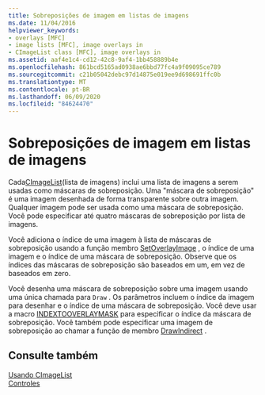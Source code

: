```yaml
---
title: Sobreposições de imagem em listas de imagens
ms.date: 11/04/2016
helpviewer_keywords:
- overlays [MFC]
- image lists [MFC], image overlays in
- CImageList class [MFC], image overlays in
ms.assetid: aaf4e1c4-cd12-42c8-9af4-1bb458889b4e
ms.openlocfilehash: 861bcd5165ad0938ae6bbd77fc4a9f09095ce789
ms.sourcegitcommit: c21b05042debc97d14875e019ee9d698691ffc0b
ms.translationtype: MT
ms.contentlocale: pt-BR
ms.lasthandoff: 06/09/2020
ms.locfileid: "84624470"
---
```

# <a name="image-overlays-in-image-lists"></a>Sobreposições de imagem em listas de imagens

Cada[CImageList](reference/cimagelist-class.md)(lista de imagens) inclui uma lista de imagens a serem usadas como máscaras de sobreposição. Uma "máscara de sobreposição" é uma imagem desenhada de forma transparente sobre outra imagem. Qualquer imagem pode ser usada como uma máscara de sobreposição. Você pode especificar até quatro máscaras de sobreposição por lista de imagens.

Você adiciona o índice de uma imagem à lista de máscaras de sobreposição usando a função membro [SetOverlayImage](reference/cimagelist-class.md#setoverlayimage) , o índice de uma imagem e o índice de uma máscara de sobreposição. Observe que os índices das máscaras de sobreposição são baseados em um, em vez de baseados em zero.

Você desenha uma máscara de sobreposição sobre uma imagem usando uma única chamada para `Draw` . Os parâmetros incluem o índice da imagem para desenhar e o índice de uma máscara de sobreposição. Você deve usar a macro [INDEXTOOVERLAYMASK](/windows/win32/api/commctrl/nf-commctrl-indextooverlaymask) para especificar o índice da máscara de sobreposição. Você também pode especificar uma imagem de sobreposição ao chamar a função de membro [DrawIndirect](reference/cimagelist-class.md#drawindirect) .

## <a name="see-also"></a>Consulte também

[Usando CImageList](using-cimagelist.md)<br/>
[Controles](controls-mfc.md)
